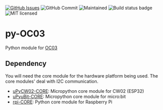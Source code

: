 [![GitHub Issues](https://img.shields.io/github/issues/xinabox/py-OC03.svg)](https://github.com/xinabox/py-OC03/issues) 
![GitHub Commit](https://img.shields.io/github/last-commit/xinabox/py-OC03) 
![Maintained](https://img.shields.io/maintenance/yes/2020) 
![Build status badge](https://github.com/xinabox/py-OC03/workflows/Python/badge.svg)
![MIT licensed](https://img.shields.io/badge/license-MIT-blue.svg)





# py-OC03
Python module for [OC03](https://xinabox.cc/products/oc03)

## Dependency
You will need the core module for the hardware platform being used. The core modules' deal with I2C communication.
* [uPyCW02-CORE](https://github.com/xinabox/uPyCW02-CORE): Micropython core module for CW02 (ESP32)
* [uPyuBit-CORE](https://github.com/xinabox/uPyuBit-CORE): Micropython core module for micro:bit
* [rpi-CORE](https://github.com/xinabox/rpi-CORE): Python core module for Raspberry Pi
